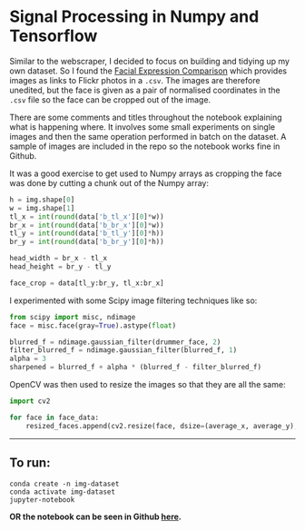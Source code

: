 # Signal Processing in Numpy and Tensorflow

Similar to the webscraper, I decided to focus on building and tidying up my own dataset. So I found the [Facial Expression Comparison](https://research.google/tools/datasets/google-facial-expression/) which provides images as links to Flickr photos in a `.csv`. The images are therefore unedited, but the face is given as a pair of normalised coordinates in the `.csv` file so the face can be cropped out of the image.

There are some comments and titles throughout the notebook explaining what is happening where. It involves some small experiments on single images and then the same operation performed in batch on the dataset. A sample of images are included in the repo so the notebook works fine in Github.

It was a good exercise to get used to Numpy arrays as cropping the face was done by cutting a chunk out of the Numpy array:

```python
h = img.shape[0]
w = img.shape[1]
tl_x = int(round(data['b_tl_x'][0]*w))
br_x = int(round(data['b_br_x'][0]*w))
tl_y = int(round(data['b_tl_y'][0]*h))
br_y = int(round(data['b_br_y'][0]*h))

head_width = br_x - tl_x
head_height = br_y - tl_y

face_crop = data[tl_y:br_y, tl_x:br_x]
```

I experimented with some Scipy image filtering techniques like so:

```python
from scipy import misc, ndimage
face = misc.face(gray=True).astype(float)

blurred_f = ndimage.gaussian_filter(drummer_face, 2)
filter_blurred_f = ndimage.gaussian_filter(blurred_f, 1)
alpha = 3
sharpened = blurred_f + alpha * (blurred_f - filter_blurred_f)
```

OpenCV was then used to resize the images so that they are all the same:

```python
import cv2

for face in face_data:
    resized_faces.append(cv2.resize(face, dsize=(average_x, average_y), interpolation=cv2.INTER_CUBIC))
```

---

## To run:

```
conda create -n img-dataset
conda activate img-dataset
jupyter-notebook
```

__OR the notebook can be seen in Github [here](https://github.com/joshmurr/HAND-IN-msc-coding-2-in-class-assignments/blob/master/signal_processing_w_np_tf/Numpy%20%7C%20Datasets.ipynb).__
